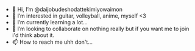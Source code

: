 - 👋 Hi, I’m @daijobudeshodattekimiyowaimon
- 👀 I’m interested in guitar, volleyball, anime, myself <3
- 🌱 I’m currently learning a lot...
- 💞️ I’m looking to collaborate on nothing really but if you want me to join i'd think about it.
- 📫 How to reach me uhh don't...

<!---
daijobudeshodattekimiyowaimon/daijobudeshodattekimiyowaimon is a ✨ special ✨ repository because its `README.md` (this file) appears on your GitHub profile.
You can click the Preview link to take a look at your changes.
--->
